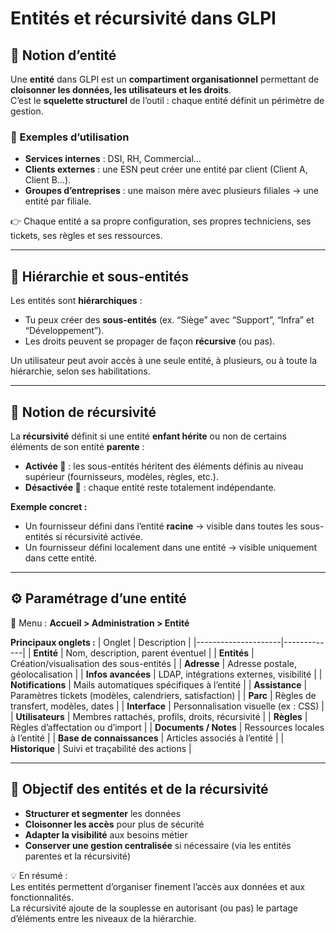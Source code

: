 # Entités et récursivité dans GLPI

## 🧩 Notion d’entité
Une **entité** dans GLPI est un **compartiment organisationnel** permettant de **cloisonner les données, les utilisateurs et les droits**.  
C’est le **squelette structurel** de l’outil : chaque entité définit un périmètre de gestion.

### 🔸 Exemples d’utilisation
- **Services internes** : DSI, RH, Commercial…
- **Clients externes** : une ESN peut créer une entité par client (Client A, Client B…).
- **Groupes d’entreprises** : une maison mère avec plusieurs filiales → une entité par filiale.

👉 Chaque entité a sa propre configuration, ses propres techniciens, ses tickets, ses règles et ses ressources.

---

## 🌳 Hiérarchie et sous-entités
Les entités sont **hiérarchiques** :  
- Tu peux créer des **sous-entités** (ex. “Siège” avec “Support”, “Infra” et “Développement”).  
- Les droits peuvent se propager de façon **récursive** (ou pas).

Un utilisateur peut avoir accès à une seule entité, à plusieurs, ou à toute la hiérarchie, selon ses habilitations.

---

## 🔁 Notion de récursivité
La **récursivité** définit si une entité **enfant hérite** ou non de certains éléments de son entité **parente** :

- **Activée 🔄** : les sous-entités héritent des éléments définis au niveau supérieur (fournisseurs, modèles, règles, etc.).  
- **Désactivée 🚫** : chaque entité reste totalement indépendante.

**Exemple concret :**
- Un fournisseur défini dans l’entité **racine** → visible dans toutes les sous-entités si récursivité activée.  
- Un fournisseur défini localement dans une entité → visible uniquement dans cette entité.

---

## ⚙️ Paramétrage d’une entité
📍 Menu : **Accueil > Administration > Entité**

**Principaux onglets :**
| Onglet              | Description |
|---------------------|-------------|
| **Entité**          | Nom, description, parent éventuel |
| **Entités**         | Création/visualisation des sous-entités |
| **Adresse**         | Adresse postale, géolocalisation |
| **Infos avancées**  | LDAP, intégrations externes, visibilité |
| **Notifications**   | Mails automatiques spécifiques à l’entité |
| **Assistance**      | Paramètres tickets (modèles, calendriers, satisfaction) |
| **Parc**            | Règles de transfert, modèles, dates |
| **Interface**       | Personnalisation visuelle (ex : CSS) |
| **Utilisateurs**    | Membres rattachés, profils, droits, récursivité |
| **Règles**          | Règles d’affectation ou d’import |
| **Documents / Notes** | Ressources locales à l’entité |
| **Base de connaissances** | Articles associés à l’entité |
| **Historique**      | Suivi et traçabilité des actions |

---

## 🎯 Objectif des entités et de la récursivité
- **Structurer et segmenter** les données
- **Cloisonner les accès** pour plus de sécurité
- **Adapter la visibilité** aux besoins métier
- **Conserver une gestion centralisée** si nécessaire (via les entités parentes et la récursivité)

💡 En résumé :  
Les entités permettent d’organiser finement l’accès aux données et aux fonctionnalités.  
La récursivité ajoute de la souplesse en autorisant (ou pas) le partage d’éléments entre les niveaux de la hiérarchie.
